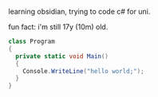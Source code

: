 learning obsidian, trying to code c# for uni.

fun fact: i'm still 17y (10m) old.

```csharp
class Program
{
  private static void Main()
  {
    Console.WriteLine("hello world;");
  }
}
```

<!---
lattesyrup/lattesyrup is a ✨ special ✨ repository because its `README.md` (this file) appears on your GitHub profile.
You can click the Preview link to take a look at your changes.
--->
